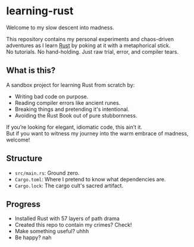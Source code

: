 # learning-rust

Welcome to my slow descent into madness.

This repository contains my personal experiments and chaos-driven adventures as I learn [Rust](https://www.rust-lang.org/) by poking at it with a metaphorical stick.  
No tutorials. No hand-holding. Just raw trial, error, and compiler tears.

## What is this?

A sandbox project for learning Rust from scratch by:
- Writing bad code on purpose.
- Reading compiler errors like ancient runes.
- Breaking things and pretending it's intentional.
- Avoiding the Rust Book out of pure stubbornness.

If you’re looking for elegant, idiomatic code, this ain’t it.  
But if you want to witness my journey into the warm embrace of madness, welcome!

## Structure

- `src/main.rs`: Ground zero.
- `Cargo.toml`: Where I pretend to know what dependencies are.
- `Cargo.lock`: The cargo cult's sacred artifact.

## Progress

- Installed Rust with 57 layers of path drama
- Created this repo to contain my crimes? Check!
- Make something useful? uhhh
- Be happy? nah
